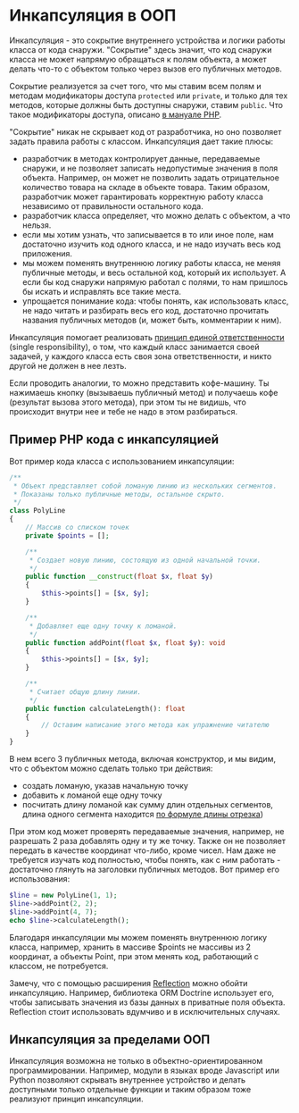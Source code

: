 # Инкапсуляция в ООП

Инкапсуляция - это сокрытие внутреннего устройства и логики работы класса от кода снаружи. "Сокрытие" здесь значит, что код снаружи класса не может напрямую обращаться к полям объекта, а может делать что-то с объектом только через вызов его публичных методов. 

Сокрытие реализуется за счет того, что мы ставим всем полям и методам модификаторы доступа `protected` или `private`, и только для тех методов, которые должны быть доступны снаружи, ставим `public`. Что такое модификаторы доступа, описано [в мануале PHP](https://www.php.net/manual/ru/language.oop5.visibility.php).

"Сокрытие" никак не скрывает код от разработчика, но оно позволяет задать правила работы с классом. Инкапсуляция дает такие плюсы: 

- разработчик в методах контролирует данные, передаваемые снаружи, и не позволяет записать недопустимые значения в поля объекта. Например, он может не позволить задать отрицательное количество товара на складе в объекте товара. Таким образом, разработчик может гарантировать корректную работу класса независимо от правильности остального кода.
- разработчик класса определяет, что можно делать с объектом, а что нельзя.
- если мы хотим узнать, что записывается в то или иное поле, нам достаточно изучить код одного класса, и не надо изучать весь код приложения.
- мы можем поменять внутреннюю логику работы класса, не меняя публичные методы, и весь остальной код, который их использует. А если бы код снаружи напрямую работал с полями, то нам пришлось бы искать и исправлять все такие места. 
- упрощается понимание кода: чтобы понять, как использовать класс, не надо читать и разбирать весь его код, достаточно прочитать названия публичных методов (и, может быть, комментарии к ним).

Инкапсуляция помогает реализовать [принцип единой ответственности](https://habr.com/ru/post/328584/) (single responsibility), о том, что каждый класс занимается своей задачей, у каждого класса есть своя зона ответственности, и никто другой не должен в нее лезть.

Если проводить аналогии, то можно представить кофе-машину. Ты нажимаешь кнопку (вызываешь публичный метод) и получаешь кофе (результат вызова этого метода), при этом ты не видишь, что происходит внутри нее и тебе не надо в этом разбираться. 

## Пример PHP кода с инкапсуляцией

Вот пример кода класса с использованием инкапсуляции: 

```php
/** 
 * Объект представляет собой ломаную линию из нескольких сегментов.
 * Показаны только публичные методы, остальное скрыто.
 */
class PolyLine 
{
    // Массив со списком точек
    private $points = [];

    /**
     * Создает новую линию, состоящую из одной начальной точки.
     */
    public function __construct(float $x, float $y) 
    { 
        $this->points[] = [$x, $y];
    }

    /** 
     * Добавляет еще одну точку к ломаной.
     */
    public function addPoint(float $x, float $y): void 
    {  
        $this->points[] = [$x, $y];
    }

    /** 
     * Считает общую длину линии.
     */
    public function calculateLength(): float 
    { 
        // Оставим написание этого метода как упражнение читателю
    }
}
```

В нем всего 3 публичных метода, включая конструктор, и мы видим, что с объектом можно сделать только три действия: 

- создать ломаную, указав начальную точку
- добавить к ломаной еще одну точку
- посчитать длину ломаной как сумму длин отдельных сегментов, длина одного сегмента находится [по формуле длины отрезка](http://webmath.mesi.ru/MESI/JSPBaseLine/HTMLLinks/index_1.jsp))

При этом код может проверять передаваемые значения, например, не разрешать 2 раза добавлять одну и ту же точку. Также он не позволяет передать в качестве координат что-либо, кроме чисел. Нам даже не требуется изучать код полностью, чтобы понять, как с ним работать - достаточно глянуть на заголовки публичных методов. Вот пример его использования: 

```php
$line = new PolyLine(1, 1);
$line->addPoint(2, 2);
$line->addPoint(4, 7);
echo $line->calculateLength();
```

Благодаря инкапсуляции мы можем поменять внутреннюю логику класса, например, хранить в массиве $points не массивы из 2 координат, а объекты Point, при этом менять код, работающий с классом, не потребуется.

Замечу, что с помощью расширения [Reflection](https://www.php.net/manual/ru/book.reflection.php) можно обойти инкапсуляцию. Например, библиотека ORM Doctrine использует его, чтобы записывать значения из базы данных в приватные поля объекта. Reflection стоит использовать вдумчиво и в исключительных случаях. 

## Инкапсуляция за пределами ООП

Инкапсуляция возможна не только в объектно-ориентированном программировании. Например, модули в языках вроде Javascript или Python позволяют скрывать внутреннее устройство и делать доступными только отдельные функции и таким образом тоже реализуют принцип инкапсуляции. 

